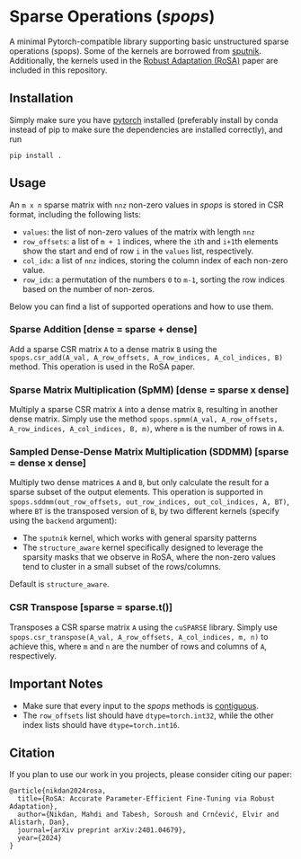 # Sparse Operations (*spops*)

A minimal Pytorch-compatible library supporting basic unstructured sparse operations (spops). Some of the kernels are borrowed from [sputnik](https://github.com/google-research/sputnik).
Additionally, the kernels used in the [Robust Adaptation (RoSA)](https://arxiv.org/abs/2401.04679) paper are included in this repository.

## Installation
Simply make sure you have [pytorch](https://pytorch.org/) installed (preferably install by conda instead of pip to make sure the dependencies are installed correctly), and run 
```
pip install .
```

## Usage
An `m x n` sparse matrix with `nnz` non-zero values in *spops* is stored in CSR format, including the following lists:
- `values`: the list of non-zero values of the matrix with length `nnz`
- `row_offsets`: a list of `m + 1` indices, where the `i`th and `i+1`th elements show the start and end of row `i` in the `values` list, respectively.
- `col_idx`: a list of `nnz` indices, storing the column index of each non-zero value.
- `row_idx`: a permutation of the numbers `0` to `m-1`, sorting the row indices based on the number of non-zeros.

Below you can find a list of supported operations and how to use them.

### Sparse Addition \[dense = sparse + dense\]
Add a sparse CSR matrix `A` to a dense matrix `B` using the `spops.csr_add(A_val, A_row_offsets, A_row_indices, A_col_indices, B)` method. This operation is used in the RoSA paper.

### Sparse Matrix Multiplication (SpMM) \[dense = sparse x dense\]
Multiply a sparse CSR matrix `A` into a dense matrix `B`, resulting in another dense matrix. Simply use the method `spops.spmm(A_val, A_row_offsets, A_row_indices, A_col_indices, B, m)`, where `m` is the number of rows in `A`.

### Sampled Dense-Dense Matrix Multiplication (SDDMM) \[sparse = dense x dense\]
Multiply two dense matrices `A` and `B`, but only calculate the result for a sparse subset of the output elements. This operation is supported in `spops.sddmm(out_row_offsets, out_row_indices, out_col_indices, A, BT)`, where `BT` is the transposed version of `B`, by two different kernels (specify using the `backend` argument):
- The `sputnik` kernel, which works with general sparsity patterns
- The `structure_aware` kernel specifically designed to leverage the sparsity masks that we observe in RoSA, where the non-zero values tend to cluster in a small subset of the rows/columns.

Default is `structure_aware`.

### CSR Transpose \[sparse = sparse.t()\]
Transposes a CSR sparse matrix `A` using the `cuSPARSE` library. Simply use `spops.csr_transpose(A_val, A_row_offsets, A_col_indices, m, n)` to achieve this, where `m` and `n` are the number of rows and columns of `A`, respectively.


## Important Notes
- Make sure that every input to the *spops* methods is [contiguous](https://pytorch.org/docs/stable/generated/torch.Tensor.contiguous.html).
- The `row_offsets` list should have `dtype=torch.int32`, while the other index lists should have `dtype=torch.int16`.

## Citation
If you plan to use our work in you projects, please consider citing our paper:

```
@article{nikdan2024rosa,
  title={RoSA: Accurate Parameter-Efficient Fine-Tuning via Robust Adaptation},
  author={Nikdan, Mahdi and Tabesh, Soroush and Crnčević, Elvir and Alistarh, Dan},
  journal={arXiv preprint arXiv:2401.04679},
  year={2024}
}
```